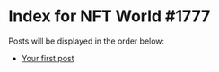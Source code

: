 # Index for NFT World #1777
Posts will be displayed in the order below:

- [Your first post](./001-first.md)

